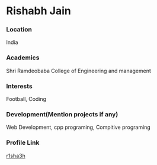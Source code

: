 # Rishabh Jain

### Location

India

### Academics

Shri Ramdeobaba College of Engineering and management

### Interests

Football, Coding

### Development(Mention projects if any)

Web Development, cpp programing, Compitive programing

### Profile Link

[r1sha3h](https://github.com/R1shA3h)
